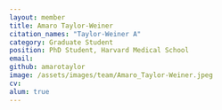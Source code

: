 ```yaml
---
layout: member
title: Amaro Taylor-Weiner
citation_names: "Taylor-Weiner A"
category: Graduate Student
position: PhD Student, Harvard Medical School
email:
github: amarotaylor
image: /assets/images/team/Amaro_Taylor-Weiner.jpeg
cv:
alum: true
---
```


